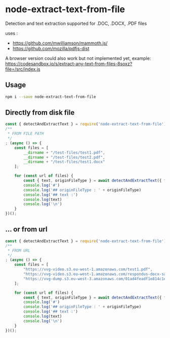 # node-extract-text-from-file
Detection and text extraction supported for .DOC, .DOCX, .PDF files

uses :
- https://github.com/mwilliamson/mammoth.js/
- https://github.com/mozilla/pdfjs-dist


A browser version could also work but not implemented yet, example:
https://codesandbox.io/s/extract-any-text-from-files-8soxz?file=/src/index.js

## Usage
```bash
npm i --save node-extract-text-from-file
```

## Directly from disk file
```javascript
const { detectAndExtractText } = require('node-extract-text-from-file')
/**
 * FROM FILE PATH
 */
; (async () => {
    const files = [
        __dirname + "/test-files/test1.pdf",
        __dirname + "/test-files/test2.pdf",
        __dirname + "/test-files/test1.docx"
    ];

    for (const url of files) {
        const { text, originFileType } = await detectAndExtractText({ fromPath: url })
        console.log('#')
        console.log('## originFileType : ' + originFileType)
        console.log('## text :')
        console.log(text)
        console.log('\n')
    }
})();
```


## ... or from url
```javascript
const { detectAndExtractText } = require('node-extract-text-from-file')
/**
 * FROM URL
 */
; (async () => {
    const files = [
        "https://vvg-video.s3.eu-west-1.amazonaws.com/test1.pdf",
        "https://vvg-video.s3.eu-west-1.amazonaws.com/respondus-docx-sample-file_0.docx",
        "https://vvg-dump.s3.eu-west-3.amazonaws.com/01ad4feadf1e814c1ea9fa9fabe54a5b.pdf"
    ];

    for (const url of files) {
        const { text, originFileType } = await detectAndExtractText({ fromUrl: url })
        console.log('#')
        console.log('## originFileType : ' + originFileType)
        console.log('## text :')
        console.log(text)
        console.log('\n')
    }
})();
```